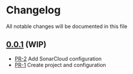 # Changelog

All notable changes will be documented in this file

## [0.0.1](https://github.com/pablobascunana/youml-manager/compare/33cfc97...develop) (WIP)

* [PR-2](https://github.com/pablobascunana/youml-manager/pull/2) Add SonarCloud configuration
* [PR-1](https://github.com/pablobascunana/youml-manager/pull/1) Create project and configuration